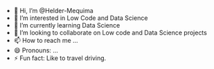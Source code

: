 - 👋 Hi, I’m @Helder-Mequima
- 👀 I’m interested in Low Code and Data Science
- 🌱 I’m currently learning Data Science
- 💞️ I’m looking to collaborate on Low code and Data Science projects
- 📫 How to reach me ...
- 😄 Pronouns: ...
- ⚡ Fun fact: Like to travel driving.

<!---
Helder-Mequima/Helder-Mequima is a ✨ special ✨ repository because its `README.md` (this file) appears on your GitHub profile.
You can click the Preview link to take a look at your changes.
--->
